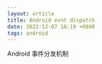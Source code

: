 ```yaml
---
layout: article
title: Android evnt dispatch
date: 2022-12-07 16:19 +0800
tags: android
---
```


Android 事件分发机制

<!--more-->